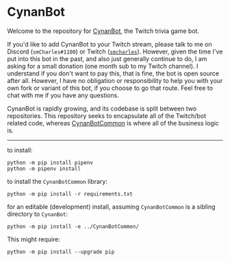 # CynanBot

Welcome to the repository for [CynanBot](https://www.twitch.tv/cynanbot), the Twitch trivia game bot.

If you'd like to add CynanBot to your Twitch stream, please talk to me on Discord (`smCharles#1100`) or Twitch ([`smcharles`](https://www.twitch.tv/smcharles)). However, given the time I've put into this bot in the past, and also just generally continue to do, I am asking for a small donation (one month sub to my Twitch channel). I understand if you don't want to pay this, that is fine, the bot is open source after all. However, I have no obligation or responsibility to help you with your own fork or variant of this bot, if you choose to go that route. Feel free to chat with me if you have any questions.

CynanBot is rapidly growing, and its codebase is split between two repositories. This repository seeks to encapsulate all of the Twitch/bot related code, whereas [CynanBotCommon](https://github.com/charlesmadere/CynanBotCommon) is where all of the business logic is.

---

to install:
```
python -m pip install pipenv
python -m pipenv install
```

to install the `CynanBotCommon` library:
```
python -m pip install -r requirements.txt
```

for an editable (development) install,
assuming `CynanBotCommon` is a sibling directory to `CynanBot`:
```
python -m pip install -e ../CynanBotCommon/
```

This might require:
```
python -m pip install --upgrade pip
```
